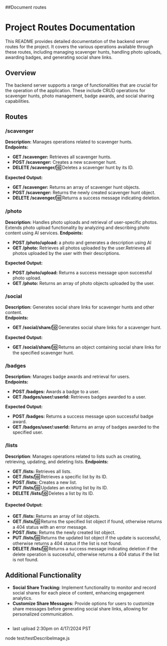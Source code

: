 ##Document routes

# Project Routes Documentation

This README provides detailed documentation of the backend server routes for the project. It covers the various operations available through these routes, including managing scavenger hunts, handling photo uploads, awarding badges, and generating social share links.

## Overview

The backend server supports a range of functionalities that are crucial for the operation of the application. These include CRUD operations for scavenger hunts, photo management, badge awards, and social sharing capabilities.

## Routes

### /scavenger

**Description:** Manages operations related to scavenger hunts.  
**Endpoints:**
- **GET /scavenger:** Retrieves all scavenger hunts.
- **POST /scavenger:** Creates a new scavenger hunt.
- **DELETE /scavenger/:id:** Deletes a scavenger hunt by its ID.  

**Expected Output:**
- **GET /scavenger:** Returns an array of scavenger hunt objects.
- **POST /scavenger:** Returns the newly created scavenger hunt object.
- **DELETE /scavenger/:id:** Returns a success message indicating deletion.

### /photo

**Description:** Handles photo uploads and retrieval of user-specific photos.  Extends photo upload functionality by analyzing and describing photo content using AI services.
**Endpoints:**
- **POST /photo/upload:**  a photo and generates a description using AI
- **GET /photo:** Retrieves all photos uploaded by the user.Retrieves all photos uploaded by the user with their descriptions.

**Expected Output:**
- **POST /photo/upload:** Returns a success message upon successful photo upload.
- **GET /photo:** Returns an array of photo objects uploaded by the user.

### /social

**Description:** Generates social share links for scavenger hunts and other content.  
**Endpoints:**
- **GET /social/share/:id:** Generates social share links for a scavenger hunt.

**Expected Output:**
- **GET /social/share/:id:** Returns an object containing social share links for the specified scavenger hunt.

### /badges

**Description:** Manages badge awards and retrieval for users.  
**Endpoints:**
- **POST /badges:** Awards a badge to a user.
- **GET /badges/user/:userId:** Retrieves badges awarded to a user.

**Expected Output:**
- **POST /badges:** Returns a success message upon successful badge award.
- **GET /badges/user/:userId:** Returns an array of badges awarded to the specified user.


### /lists

**Description**: Manages operations related to lists such as creating, retrieving, updating, and deleting lists.
**Endpoints:**
- **GET /lists:** Retrieves all lists.
- **GET /lists/:id:** Retrieves a specific list by its ID.
- **POST /lists:** Creates a new list.
- **PUT /lists/:id:** Updates an existing list by its ID.
- **DELETE /lists/:id:** Deletes a list by its ID.

#### Expected Output:

- **GET /lists:** Returns an array of list objects.
- **GET /lists/:id:** Returns the specified list object if found, otherwise returns a 404 status with an error message.
- **POST /lists:** Returns the newly created list object.
- **PUT /lists/:id:** Returns the updated list object if the update is successful, otherwise returns a 404 status if the list is not found.
- **DELETE /lists/:id:** Returns a success message indicating deletion if the delete operation is successful, otherwise returns a 404 status if the list is not found.


## Additional Functionality

- **Social Share Tracking:** Implement functionality to monitor and record social shares for each piece of content, enhancing engagement analytics.
- **Customize Share Messages:** Provide options for users to customize share messages before generating social share links, allowing for personalized communication.

##
- last upload 2:30pm on 4/17/2024 PST

node test/testDescribeImage.js